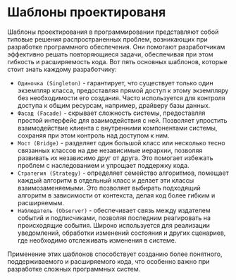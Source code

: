 # Шаблоны проектированя
Шаблоны проектирования в программировании представляют собой типовые решения распространенных проблем, возникающих при разработке программного обеспечения. Они помогают разработчикам эффективно решать повторяющиеся задачи, обеспечивая при этом гибкость и расширяемость кода. Вот пять основных шаблонов, которые стоит знать каждому разработчику:

- `Одиночка (Singleton)` - гарантирует, что существует только один экземпляр класса, предоставляя прямой доступ к этому экземпляру без необходимости его создания. Часто используется для контроля доступа к общим ресурсам, например, драйверу базы данных.
- `Фасад (Facade)` - скрывает сложность системы, предоставляя простой интерфейс для взаимодействия с ней. Позволяет упростить взаимодействие клиента с внутренними компонентами системы, сохраняя при этом контроль над доступом к ним.
- `Мост (Bridge)` - разделяет один большой класс или несколько тесно связанных классов на две независимые иерархии, позволяя развивать их независимо друг от друга. Это помогает избежать проблем с наследованием и упрощает поддержку кода.
- `Стратегия (Strategy)` - определяет семейство алгоритмов, помещает каждый алгоритм в отдельный класс и делает эти классы взаимозаменяемыми. Это позволяет выбирать подходящий алгоритм в зависимости от контекста, делая код более гибким и расширяемым.
- `Наблюдатель (Observer)` - обеспечивает связь между издателем событий и подписчиками, позволяя последним реагировать на происходящие события. Широко используется для реализации уведомлений, обработки изменений состояния и других сценариев, где необходимо отслеживать изменения в системе.

Применение этих шаблонов способствует созданию более понятного, поддерживаемого и расширяемого кода, что особенно важно при разработке сложных программных систем.
